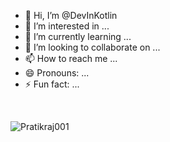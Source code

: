 - 👋 Hi, I’m @DevInKotlin
- 👀 I’m interested in ...
- 🌱 I’m currently learning ...
- 💞️ I’m looking to collaborate on ...
- 📫 How to reach me ...
- 😄 Pronouns: ...
- ⚡ Fun fact: ...


<br> <p align="left"> <img src="https://komarev.com/ghpvc/?username=Pratikraj001&label=Profile%20views&color=0e75b6&style=flat" alt="Pratikraj001" /> </p> <br>

<!---
DevInKotlin/DevInKotlin is a ✨ special ✨ repository because its `README.md` (this file) appears on your GitHub profile.
You can click the Preview link to take a look at your changes.
--->
